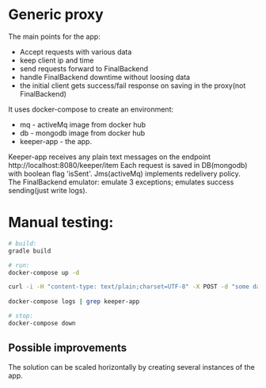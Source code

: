 # Generic proxy
The main points for the app:
* Accept requests with various data
* keep client ip and time
* send requests forward to FinalBackend
* handle FinalBackend downtime without loosing data
* the initial client gets success/fail response on saving in the proxy(not FinalBackend)

It uses docker-compose to create an environment:
* mq - activeMq image from docker hub
* db - mongodb image from docker hub
* keeper-app - the app. 

Keeper-app receives any plain text messages on the endpoint http://localhost:8080/keeper/item
Each request is saved in DB(mongodb) with boolean flag 'isSent'.
Jms(activeMq) implements redelivery policy.  
The FinalBackend emulator: emulate 3 exceptions; emulates success sending(just write logs).

# Manual testing:
```bash
# build:
gradle build

# run:
docker-compose up -d

curl -i -H "content-type: text/plain;charset=UTF-8" -X POST -d "some data" http://localhost:8080/keeper/item
 
docker-compose logs | grep keeper-app

# stop:
docker-compose down
```

## Possible improvements
The solution can be scaled horizontally by creating several instances of the app.
